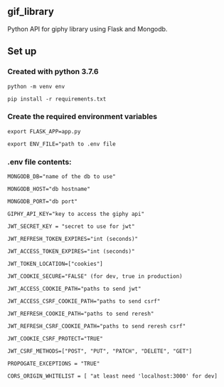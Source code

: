## gif_library
Python API for giphy library using Flask and Mongodb.

## Set up
### Created with python 3.7.6

```python -m venv env```

```pip install -r requirements.txt```


### Create the required environment variables

```export FLASK_APP=app.py```

```export ENV_FILE="path to .env file```


### .env file contents:

```MONGODB_DB="name of the db to use"```

```MONGODB_HOST="db hostname"```

```MONGODB_PORT="db port"```

```GIPHY_API_KEY="key to access the giphy api"```

```JWT_SECRET_KEY = "secret to use for jwt"```

```JWT_REFRESH_TOKEN_EXPIRES="int (seconds)"```

```JWT_ACCESS_TOKEN_EXPIRES="int (seconds)"```

```JWT_TOKEN_LOCATION=["cookies"]```

```JWT_COOKIE_SECURE="FALSE" (for dev, true in production)```

```JWT_ACCESS_COOKIE_PATH="paths to send jwt"```

```JWT_ACCESS_CSRF_COOKIE_PATH="paths to send csrf"```

```JWT_REFRESH_COOKIE_PATH="paths to send reresh"```

```JWT_REFRESH_CSRF_COOKIE_PATH="paths to send reresh csrf"```

```JWT_COOKIE_CSRF_PROTECT="TRUE"```

```JWT_CSRF_METHODS=["POST", "PUT", "PATCH", "DELETE", "GET"]```

```PROPOGATE_EXCEPTIONS = "TRUE"```

```CORS_ORIGIN_WHITELIST = [ "at least need 'localhost:3000' for dev]```
